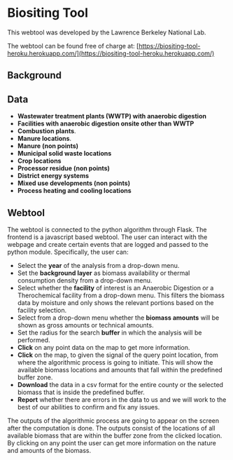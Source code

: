 # Biositing Tool

This webtool was developed by the Lawrence Berkeley National Lab.                                                                    

The webtool can be found free of charge at: [https://biositing-tool-heroku.herokuapp.com/](https://biositing-tool-heroku.herokuapp.com/)


## Background


## Data
- **Wastewater treatment plants (WWTP) with anaerobic digestion**
- **Facilities with anaerobic digestion onsite other than WWTP**
- **Combustion plants**.
- **Manure locations**.
- **Manure (non points)**
- **Municipal solid waste locations**
- **Crop locations**
- **Processor residue (non points)**
- **District energy systems**
- **Mixed use developments (non points)**
- **Process heating and cooling locations**


## Webtool
The webtool is connected to the python algorithm through Flask. The frontend is a javascript based webtool. The user can interact with the webpage and create certain events that are logged and passed to the python module. Specifically, the user can:
- Select the **year** of the analysis from a drop-down menu.
- Set the **background layer** as biomass availability or thermal consumption density from a drop-down menu.
- Select whether the **facility** of interest is an Anaerobic Digestion or a Therochemical facility from a drop-down menu. This filters the biomass data by moisture and only shows the relevant portions based on the facility selection.
- Select from a drop-down menu whether the **biomass amounts** will be shown as gross amounts or technical amounts.
- Set the radius for the search **buffer** in which the analysis will be performed.
- **Click** on any point data on the map to get more information.
- **Click** on the map, to given the signal of the query point location, from where the algorithmic process is going to initiate. This will show the available biomass locations and amounts that fall within the predefined buffer zone.
- **Download** the data in a csv format for the entire county or the selected biomass that is inside the predefined buffer.
- **Report** whether there are errors in the data to us and we will work to the best of our abilities to confirm and fix any issues.

The outputs of the algorithmic process are going to appear on the screen after the computation is done. The outputs consist of the locations of all available biomass that are within the buffer zone from the clicked location. By clicking on any point the user can get more information on the nature and amounts of the biomass.